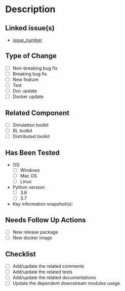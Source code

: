 # Description

<!--Please add a summary of the change here.
Please also add other related information/contexts/dependencies here.
-->

## Linked issue(s)

<!--Please add the related issue link(s) below.-->
- [issue_number](issue_link)

## Type of Change

- [ ] Non-breaking bug fix
- [ ] Breaking bug fix
- [ ] New feature
- [ ] Test
- [ ] Doc update
- [ ] Docker update

## Related Component

- [ ] Simulation toolkit
- [ ] RL toolkit
- [ ] Distributed toolkit

## Has Been Tested

- OS:
  - [ ] Windows
  - [ ] Mac OS
  - [ ] Linux
- Python version:
  - [ ] 3.6
  - [ ] 3.7
- Key information snapshot(s):
  
## Needs Follow Up Actions

- [ ] New release package
- [ ] New docker image

## Checklist

- [ ] Add/update the related comments
- [ ] Add/update the related tests
- [ ] Add/update the related documentations
- [ ] Update the dependent downstream modules usage

